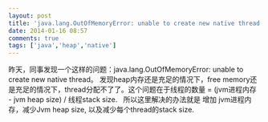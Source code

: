 ```yaml
---
layout: post
title: 'java.lang.OutOfMemoryError: unable to create new native thread'
date: 2014-01-16 08:57
comments: true
tags: ['java','heap','native']
---
```


昨天，同事发现一个这样的问题：java.lang.OutOfMemoryError: unable to create new native thread。
发现heap内存还是充足的情况下，free memory还是充足的情况下，thread分配不了了。这个问题在于线程的数量 = (jvm进程内存 - jvm
heap size) / 线程stack size.   所以这里解决的办法就是 增加 jvm进程内存，减少Jvm heap size,
以及减少每个thread的stack size.  


